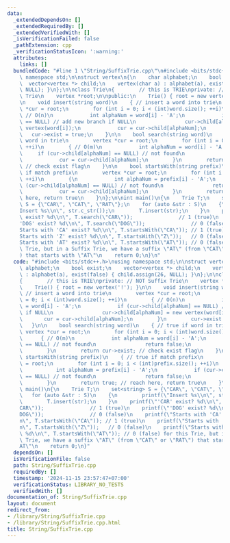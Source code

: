 ```yaml
---
data:
  _extendedDependsOn: []
  _extendedRequiredBy: []
  _extendedVerifiedWith: []
  _isVerificationFailed: false
  _pathExtension: cpp
  _verificationStatusIcon: ':warning:'
  attributes:
    links: []
  bundledCode: "#line 1 \"String/SuffixTrie.cpp\"\n#include <bits/stdc++.h>\nusing\
    \ namespace std;\n\nstruct vertex\n{\n    char alphabet;\n    bool exist;\n  \
    \  vector<vertex *> child;\n    vertex(char a) : alphabet(a), exist(false) { child.assign(26,\
    \ NULL); }\n};\n\nclass Trie\n{        // this is TRIE\nprivate: // NOT Suffix\
    \ Trie\n    vertex *root;\n\npublic:\n    Trie() { root = new vertex('!'); }\n\
    \n    void insert(string word)\n    { // insert a word into trie\n        vertex\
    \ *cur = root;\n        for (int i = 0; i < (int)word.size(); ++i)\n        {\
    \ // O(n)\n            int alphaNum = word[i] - 'A';\n            if (cur->child[alphaNum]\
    \ == NULL) // add new branch if NULL\n                cur->child[alphaNum] = new\
    \ vertex(word[i]);\n            cur = cur->child[alphaNum];\n        }\n     \
    \   cur->exist = true;\n    }\n\n    bool search(string word)\n    { // true if\
    \ word in trie\n        vertex *cur = root;\n        for (int i = 0; i < (int)word.size();\
    \ ++i)\n        { // O(m)\n            int alphaNum = word[i] - 'A';\n       \
    \     if (cur->child[alphaNum] == NULL) // not found\n                return false;\n\
    \            cur = cur->child[alphaNum];\n        }\n        return cur->exist;\
    \ // check exist flag\n    }\n\n    bool startsWith(string prefix)\n    { // true\
    \ if match prefix\n        vertex *cur = root;\n        for (int i = 0; i < (int)prefix.size();\
    \ ++i)\n        {\n            int alphaNum = prefix[i] - 'A';\n            if\
    \ (cur->child[alphaNum] == NULL) // not found\n                return false;\n\
    \            cur = cur->child[alphaNum];\n        }\n        return true; // reach\
    \ here, return true\n    }\n};\n\nint main()\n{\n    Trie T;\n    set<string>\
    \ S = {\"CAR\", \"CAT\", \"RAT\"};\n    for (auto &str : S)\n    {\n        printf(\"\
    Insert %s\\n\", str.c_str());\n        T.insert(str);\n    }\n    printf(\"'CAR'\
    \ exist? %d\\n\", T.search(\"CAR\"));               // 1 (true)\n    printf(\"\
    'DOG' exist? %d\\n\", T.search(\"DOG\"));               // 0 (false)\n    printf(\"\
    Starts with 'CA' exist? %d\\n\", T.startsWith(\"CA\")); // 1 (true)\n    printf(\"\
    Starts with 'Z' exist? %d\\n\", T.startsWith(\"Z\"));   // 0 (false)\n    printf(\"\
    Starts with 'AT' exist? %d\\n\", T.startsWith(\"AT\")); // 0 (false) for this\
    \ Trie, but in a Suffix Trie, we have a suffix \"AT\" (from \"CAT\" or \"RAT\"\
    ) that starts with \"AT\"\n    return 0;\n}\n"
  code: "#include <bits/stdc++.h>\nusing namespace std;\n\nstruct vertex\n{\n    char\
    \ alphabet;\n    bool exist;\n    vector<vertex *> child;\n    vertex(char a)\
    \ : alphabet(a), exist(false) { child.assign(26, NULL); }\n};\n\nclass Trie\n\
    {        // this is TRIE\nprivate: // NOT Suffix Trie\n    vertex *root;\n\npublic:\n\
    \    Trie() { root = new vertex('!'); }\n\n    void insert(string word)\n    {\
    \ // insert a word into trie\n        vertex *cur = root;\n        for (int i\
    \ = 0; i < (int)word.size(); ++i)\n        { // O(n)\n            int alphaNum\
    \ = word[i] - 'A';\n            if (cur->child[alphaNum] == NULL) // add new branch\
    \ if NULL\n                cur->child[alphaNum] = new vertex(word[i]);\n     \
    \       cur = cur->child[alphaNum];\n        }\n        cur->exist = true;\n \
    \   }\n\n    bool search(string word)\n    { // true if word in trie\n       \
    \ vertex *cur = root;\n        for (int i = 0; i < (int)word.size(); ++i)\n  \
    \      { // O(m)\n            int alphaNum = word[i] - 'A';\n            if (cur->child[alphaNum]\
    \ == NULL) // not found\n                return false;\n            cur = cur->child[alphaNum];\n\
    \        }\n        return cur->exist; // check exist flag\n    }\n\n    bool\
    \ startsWith(string prefix)\n    { // true if match prefix\n        vertex *cur\
    \ = root;\n        for (int i = 0; i < (int)prefix.size(); ++i)\n        {\n \
    \           int alphaNum = prefix[i] - 'A';\n            if (cur->child[alphaNum]\
    \ == NULL) // not found\n                return false;\n            cur = cur->child[alphaNum];\n\
    \        }\n        return true; // reach here, return true\n    }\n};\n\nint\
    \ main()\n{\n    Trie T;\n    set<string> S = {\"CAR\", \"CAT\", \"RAT\"};\n \
    \   for (auto &str : S)\n    {\n        printf(\"Insert %s\\n\", str.c_str());\n\
    \        T.insert(str);\n    }\n    printf(\"'CAR' exist? %d\\n\", T.search(\"\
    CAR\"));               // 1 (true)\n    printf(\"'DOG' exist? %d\\n\", T.search(\"\
    DOG\"));               // 0 (false)\n    printf(\"Starts with 'CA' exist? %d\\\
    n\", T.startsWith(\"CA\")); // 1 (true)\n    printf(\"Starts with 'Z' exist? %d\\\
    n\", T.startsWith(\"Z\"));   // 0 (false)\n    printf(\"Starts with 'AT' exist?\
    \ %d\\n\", T.startsWith(\"AT\")); // 0 (false) for this Trie, but in a Suffix\
    \ Trie, we have a suffix \"AT\" (from \"CAT\" or \"RAT\") that starts with \"\
    AT\"\n    return 0;\n}"
  dependsOn: []
  isVerificationFile: false
  path: String/SuffixTrie.cpp
  requiredBy: []
  timestamp: '2024-11-15 23:57:47+07:00'
  verificationStatus: LIBRARY_NO_TESTS
  verifiedWith: []
documentation_of: String/SuffixTrie.cpp
layout: document
redirect_from:
- /library/String/SuffixTrie.cpp
- /library/String/SuffixTrie.cpp.html
title: String/SuffixTrie.cpp
---
```

